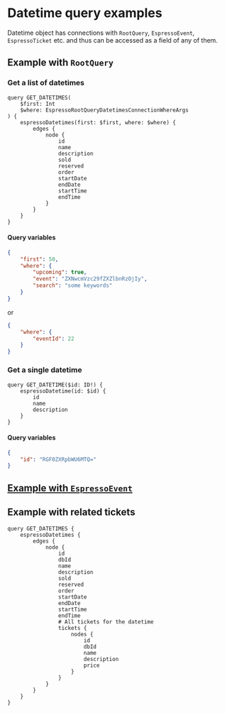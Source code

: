 # Datetime query examples

Datetime object has connections with `RootQuery`, `EspressoEvent`, `EspressoTicket` etc. and thus can be accessed as a field of any of them.

## Example with `RootQuery`

### Get a list of datetimes

```gql
query GET_DATETIMES(
	$first: Int
	$where: EspressoRootQueryDatetimesConnectionWhereArgs
) {
	espressoDatetimes(first: $first, where: $where) {
		edges {
			node {
				id
				name
				description
				sold
				reserved
				order
				startDate
				endDate
				startTime
				endTime
			}
		}
	}
}
```

#### Query variables

```json
{
	"first": 50,
	"where": {
		"upcoming": true,
		"event": "ZXNwcmVzc29fZXZlbnRzOjIy",
		"search": "some keywords"
	}
}
```

or

```json
{
	"where": {
		"eventId": 22
	}
}
```

### Get a single datetime

```gql
query GET_DATETIME($id: ID!) {
	espressoDatetime(id: $id) {
		id
		name
		description
	}
}
```

#### Query variables

```json
{
	"id": "RGF0ZXRpbWU6MTQ="
}
```

## [Example with `EspressoEvent`](event.md)

## Example with related tickets

```gql
query GET_DATETIMES {
	espressoDatetimes {
		edges {
			node {
				id
				dbId
				name
				description
				sold
				reserved
				order
				startDate
				endDate
				startTime
				endTime
				# All tickets for the datetime
				tickets {
					nodes {
						id
						dbId
						name
						description
						price
					}
				}
			}
		}
	}
}
```
